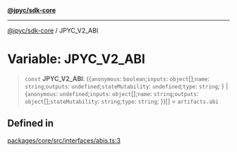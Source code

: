[**@jpyc/sdk-core**](../README.md)

---

[@jpyc/sdk-core](../globals.md) / JPYC_V2_ABI

# Variable: JPYC_V2_ABI

> `const` **JPYC_V2_ABI**: (\{`anonymous`: `boolean`;`inputs`: `object`[];`name`: `string`;`outputs`: `undefined`;`stateMutability`: `undefined`;`type`: `string`; \} \| \{`anonymous`: `undefined`;`inputs`: `object`[];`name`: `string`;`outputs`: `object`[];`stateMutability`: `string`;`type`: `string`; \})[] = `artifacts.abi`

## Defined in

[packages/core/src/interfaces/abis.ts:3](https://github.com/jcam1/sdks/blob/d7b0b75bf0a43a1290dddb92ba9a24223892592b/packages/core/src/interfaces/abis.ts#L3)
